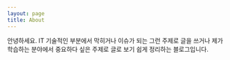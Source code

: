 ```yaml
---
layout: page
title: About
---
```


안녕하세요. IT 기술적인 부분에서 막히거나 이슈가 되는 그런 주제로 글을 쓰거나
제가 학습하는 분야에서 중요하다 싶은 주제로 글로 보기 쉽게 정리하는 블로그입니다.

